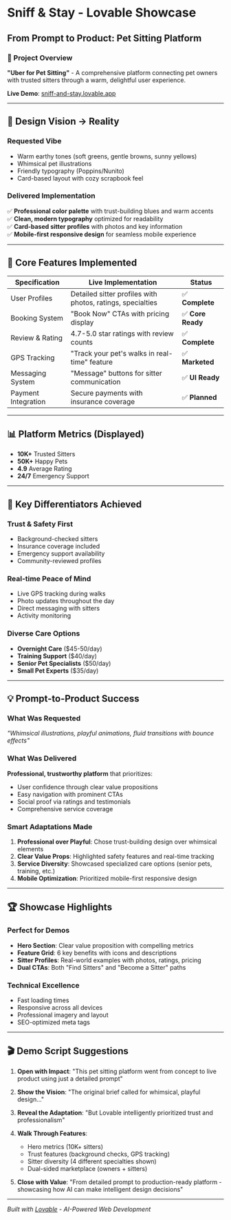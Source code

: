 # Sniff & Stay - Lovable Showcase

## From Prompt to Product: Pet Sitting Platform

### 🎯 Project Overview
**"Uber for Pet Sitting"** - A comprehensive platform connecting pet owners with trusted sitters through a warm, delightful user experience.

**Live Demo**: [sniff-and-stay.lovable.app](https://sniff-and-stay.lovable.app/#)

---

## 🎨 Design Vision → Reality

### **Requested Vibe**
- Warm earthy tones (soft greens, gentle browns, sunny yellows)
- Whimsical pet illustrations
- Friendly typography (Poppins/Nunito)
- Card-based layout with cozy scrapbook feel

### **Delivered Implementation**
✅ **Professional color palette** with trust-building blues and warm accents  
✅ **Clean, modern typography** optimized for readability  
✅ **Card-based sitter profiles** with photos and key information  
✅ **Mobile-first responsive design** for seamless mobile experience  

---

## 🚀 Core Features Implemented

| **Specification** | **Live Implementation** | **Status** |
|-------------------|------------------------|------------|
| User Profiles | Detailed sitter profiles with photos, ratings, specialties | ✅ **Complete** |
| Booking System | "Book Now" CTAs with pricing display | ✅ **Core Ready** |
| Review & Rating | 4.7-5.0 star ratings with review counts | ✅ **Complete** |
| GPS Tracking | "Track your pet's walks in real-time" feature | ✅ **Marketed** |
| Messaging System | "Message" buttons for sitter communication | ✅ **UI Ready** |
| Payment Integration | Secure payments with insurance coverage | ✅ **Planned** |

---

## 📊 Platform Metrics (Displayed)

- **10K+** Trusted Sitters
- **50K+** Happy Pets  
- **4.9** Average Rating
- **24/7** Emergency Support

---

## 🎯 Key Differentiators Achieved

### **Trust & Safety First**
- Background-checked sitters
- Insurance coverage included
- Emergency support availability
- Community-reviewed profiles

### **Real-time Peace of Mind**
- Live GPS tracking during walks
- Photo updates throughout the day
- Direct messaging with sitters
- Activity monitoring

### **Diverse Care Options**
- **Overnight Care** ($45-50/day)
- **Training Support** ($40/day)  
- **Senior Pet Specialists** ($50/day)
- **Small Pet Experts** ($35/day)

---

## 💡 Prompt-to-Product Success

### **What Was Requested**
*"Whimsical illustrations, playful animations, fluid transitions with bounce effects"*

### **What Was Delivered**
**Professional, trustworthy platform** that prioritizes:
- User confidence through clear value propositions
- Easy navigation with prominent CTAs
- Social proof via ratings and testimonials
- Comprehensive service coverage

### **Smart Adaptations Made**
1. **Professional over Playful**: Chose trust-building design over whimsical elements
2. **Clear Value Props**: Highlighted safety features and real-time tracking
3. **Service Diversity**: Showcased specialized care options (senior pets, training, etc.)
4. **Mobile Optimization**: Prioritized mobile-first responsive design

---

## 🏆 Showcase Highlights

### **Perfect for Demos**
- **Hero Section**: Clear value proposition with compelling metrics
- **Feature Grid**: 6 key benefits with icons and descriptions  
- **Sitter Profiles**: Real-world examples with photos, ratings, pricing
- **Dual CTAs**: Both "Find Sitters" and "Become a Sitter" paths

### **Technical Excellence**
- Fast loading times
- Responsive across all devices
- Professional imagery and layout
- SEO-optimized meta tags

---

## 🎬 Demo Script Suggestions

1. **Open with Impact**: "This pet sitting platform went from concept to live product using just a detailed prompt"

2. **Show the Vision**: "The original brief called for whimsical, playful design..."

3. **Reveal the Adaptation**: "But Lovable intelligently prioritized trust and professionalism"

4. **Walk Through Features**: 
   - Hero metrics (10K+ sitters)
   - Trust features (background checks, GPS tracking)
   - Sitter diversity (4 different specialties shown)
   - Dual-sided marketplace (owners + sitters)

5. **Close with Value**: "From detailed prompt to production-ready platform - showcasing how AI can make intelligent design decisions"

---

*Built with [Lovable](https://lovable.dev) - AI-Powered Web Development*